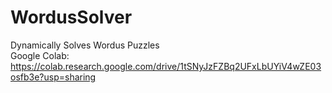 # WordusSolver <br />
Dynamically Solves Wordus Puzzles <br />
Google Colab: <br />
https://colab.research.google.com/drive/1tSNyJzFZBq2UFxLbUYiV4wZE03osfb3e?usp=sharing
